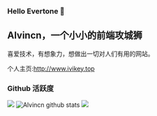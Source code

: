 ### Hello Evertone 👋

## Alvincn，一个小小的前端攻城狮

喜爱技术，有想象力，想做出一切对人们有用的网站。

个人主页:http://www.ivikey.top

### Github 活跃度

[![](https://activity-graph.herokuapp.com/graph?username=Alvincn&theme=dracula)](https://github.com/ashutosh00710/github-readme-activity-graph)
![Alvincn github stats](https://github-readme-stats.vercel.app/api?username=Alvincn&show_icons=true&theme=vue)
![](https://github-readme-stats.vercel.app/api/top-langs/?username=Alvincn&layout=compact&langs_count=8)
